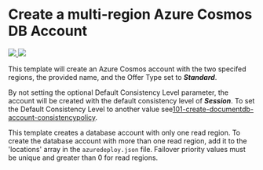 # Create a multi-region Azure Cosmos DB Account

<a href="https://portal.azure.com/#create/Microsoft.Template/uri/https%3A%2F%2Fraw.githubusercontent.com%2FAzure%2Fazure-quickstart-templates%2Fmaster%2F101-cosmos-account-create-multi-region-account%2Fazuredeploy.json" target="_blank">
    <img src="http://azuredeploy.net/deploybutton.png"/>
</a>
<a href="http://armviz.io/#/?load=https%3A%2F%2Fraw.githubusercontent.com%2FAzure%2Fazure-quickstart-templates%2Fmaster%2F101-cosmos-account-create-multi-region-account%2Fazuredeploy.json" target="_blank">
    <img src="http://armviz.io/visualizebutton.png"/>
</a>

This template will create an Azure Cosmos account with the two specifed regions, the provided name, and the Offer Type set to ***Standard***.

By not setting the optional Default Consistency Level parameter, the account will be created with the default consistency level of ***Session***.
To set the Default Consistency Level to another value see[101-create-documentdb-account-consistencypolicy](https://github.com/Azure/azure-quickstart-templates/tree/master/101-create-documentdb-account-consistencypolicy).

This template creates a database account with only one read region. To create the database account with more than one read region, add it to the 'locations' array in the `azuredeploy.json` file. Failover priority values must be unique and greater than 0 for read regions.

